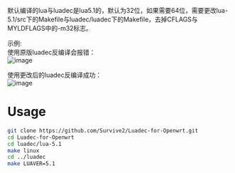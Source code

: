默认编译的lua与luadec是lua5.1的，默认为32位，如果需要64位，需要更改lua-5.1/src下的Makefile与luadec/luadec下的Makefile，去掉CFLAGS与MYLDFLAGS中的-m32标志。<br>

示例:<br>
使用原版luadec反编译会报错：<br>
![image](https://github.com/user-attachments/assets/3ce78119-b993-4908-8172-ded061e95937)<br>

使用更改后的luadec反编译成功：<br>
![image](https://github.com/user-attachments/assets/b592a1c0-1639-47ce-98c7-44edee0660e5)<br>

# Usage
```sh
git clone https://github.com/Survive2/Luadec-for-Openwrt.git
cd Luadec-for-Openwrt
cd luadec/lua-5.1
make linux
cd ../luadec
make LUAVER=5.1
```
